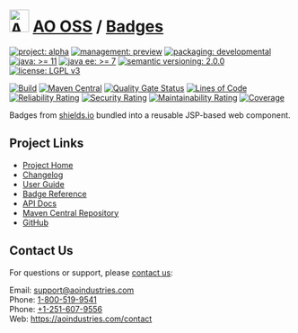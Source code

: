 # [<img src="ao-logo.png" alt="AO Logo" width="35" height="40">](https://github.com/ao-apps) [AO OSS](https://github.com/ao-apps/ao-oss) / [Badges](https://github.com/ao-apps/ao-badges)

[![project: alpha](https://oss.aoapps.com/ao-badges/project-alpha.svg)](https://aoindustries.com/life-cycle#project-alpha)
[![management: preview](https://oss.aoapps.com/ao-badges/management-preview.svg)](https://aoindustries.com/life-cycle#management-preview)
[![packaging: developmental](https://oss.aoapps.com/ao-badges/packaging-developmental.svg)](https://aoindustries.com/life-cycle#packaging-developmental)  
[![java: &gt;= 11](https://oss.aoapps.com/ao-badges/java-11.svg)](https://docs.oracle.com/en/java/javase/11/docs/api/)
[![java ee: &gt;= 7](https://oss.aoapps.com/ao-badges/javaee-7.svg)](https://docs.oracle.com/javaee/7/api/)
[![semantic versioning: 2.0.0](https://oss.aoapps.com/ao-badges/semver-2.0.0.svg)](http://semver.org/spec/v2.0.0.html)
[![license: LGPL v3](https://oss.aoapps.com/ao-badges/license-lgpl-3.0.svg)](https://www.gnu.org/licenses/lgpl-3.0)

[![Build](https://github.com/ao-apps/ao-badges/workflows/Build/badge.svg?branch=master)](https://github.com/ao-apps/ao-badges/actions?query=workflow%3ABuild)
[![Maven Central](https://maven-badges.herokuapp.com/maven-central/com.aoapps/ao-badges/badge.svg)](https://maven-badges.herokuapp.com/maven-central/com.aoapps/ao-badges)
[![Quality Gate Status](https://sonarcloud.io/api/project_badges/measure?branch=master&project=com.aoapps%3Aao-badges&metric=alert_status)](https://sonarcloud.io/dashboard?branch=master&id=com.aoapps%3Aao-badges)
[![Lines of Code](https://sonarcloud.io/api/project_badges/measure?branch=master&project=com.aoapps%3Aao-badges&metric=ncloc)](https://sonarcloud.io/component_measures?branch=master&id=com.aoapps%3Aao-badges&metric=ncloc)  
[![Reliability Rating](https://sonarcloud.io/api/project_badges/measure?branch=master&project=com.aoapps%3Aao-badges&metric=reliability_rating)](https://sonarcloud.io/component_measures?branch=master&id=com.aoapps%3Aao-badges&metric=Reliability)
[![Security Rating](https://sonarcloud.io/api/project_badges/measure?branch=master&project=com.aoapps%3Aao-badges&metric=security_rating)](https://sonarcloud.io/component_measures?branch=master&id=com.aoapps%3Aao-badges&metric=Security)
[![Maintainability Rating](https://sonarcloud.io/api/project_badges/measure?branch=master&project=com.aoapps%3Aao-badges&metric=sqale_rating)](https://sonarcloud.io/component_measures?branch=master&id=com.aoapps%3Aao-badges&metric=Maintainability)
[![Coverage](https://sonarcloud.io/api/project_badges/measure?branch=master&project=com.aoapps%3Aao-badges&metric=coverage)](https://sonarcloud.io/component_measures?branch=master&id=com.aoapps%3Aao-badges&metric=Coverage)

Badges from [shields.io](https://shields.io/) bundled into a reusable JSP-based web component.

## Project Links
* [Project Home](https://oss.aoapps.com/badges/)
* [Changelog](https://oss.aoapps.com/badges/changelog)
* [User Guide](https://oss.aoapps.com/badges/user-guide)
* [Badge Reference](https://oss.aoapps.com/badges/badge-reference)
* [API Docs](https://oss.aoapps.com/badges/apidocs/)
* [Maven Central Repository](https://search.maven.org/artifact/com.aoapps/ao-badges)
* [GitHub](https://github.com/ao-apps/ao-badges)

## Contact Us
For questions or support, please [contact us](https://aoindustries.com/contact):

Email: [support@aoindustries.com](mailto:support@aoindustries.com)  
Phone: [1-800-519-9541](tel:1-800-519-9541)  
Phone: [+1-251-607-9556](tel:+1-251-607-9556)  
Web: https://aoindustries.com/contact
